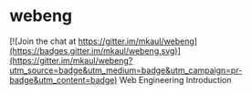 # webeng

[![Join the chat at https://gitter.im/mkaul/webeng](https://badges.gitter.im/mkaul/webeng.svg)](https://gitter.im/mkaul/webeng?utm_source=badge&utm_medium=badge&utm_campaign=pr-badge&utm_content=badge)
Web Engineering Introduction 
